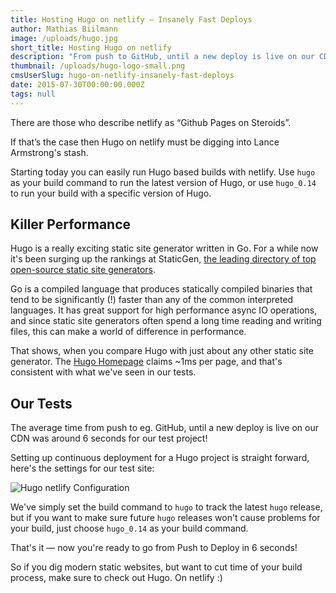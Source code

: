 ```yaml
---
title: Hosting Hugo on netlify — Insanely Fast Deploys
author: Mathias Biilmann
image: /uploads/hugo.jpg
short_title: Hosting Hugo on netlify
description: "From push to GitHub, until a new deploy is live on our CDN in 6 seconds for our test project!"
thumbnail: /uploads/hugo-logo-small.png
cmsUserSlug: hugo-on-netlify-insanely-fast-deploys
date: 2015-07-30T00:00:00.000Z
tags: null
---
```


There are those who describe netlify as “Github Pages on Steroids”.

If that’s the case then Hugo on netlify must be digging into Lance Armstrong's stash.

Starting today you can easily run Hugo based builds with  netlify. Use `hugo` as your build command to run the latest version of Hugo, or use `hugo_0.14` to run your build with a specific version of Hugo.

<!-- excerpt -->

## Killer Performance

Hugo is a really exciting static site generator written in Go. For a while now it's been surging up the rankings at StaticGen, [the leading directory of top open-source static site generators](https://www.staticgen.com/).

Go is a compiled language that produces statically compiled binaries that tend to be significantly (!) faster than any of the common interpreted languages. It has great support for high performance async IO operations, and since static site generators often spend a long time reading and writing files, this can make a world of difference in performance.

That shows, when you compare Hugo with just about any other static site generator. The [Hugo Homepage](http://gohugo.io/overview/introduction/) claims ~1ms per page, and that's consistent with what we've seen in our tests.

## Our Tests

The average time from push to eg. GitHub, until a new deploy is live on our CDN was around 6 seconds for our test project!

Setting up continuous deployment for a Hugo project is straight forward, here's the settings for our test site:

![Hugo netlify Configuration](/uploads/hugo-configuration.png)

We've simply set the build command to `hugo` to track the latest `hugo` release, but if you want to make sure future `hugo` releases won't cause problems for your build, just choose `hugo_0.14` as your build command.

That's it — now you're ready to go from Push to Deploy in 6 seconds!

So if you dig modern static websites, but want to cut time of your build process, make sure to check out Hugo. On netlify :)
